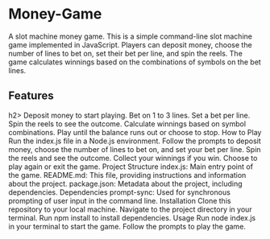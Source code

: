 # Money-Game
A slot machine money game.
This is a simple command-line slot machine game implemented in JavaScript. Players can deposit money, choose the number of lines to bet on, set their bet per line, and spin the reels. The game calculates winnings based on the combinations of symbols on the bet lines.

<h2>Features</h2>h2>
Deposit money to start playing.
Bet on 1 to 3 lines.
Set a bet per line.
Spin the reels to see the outcome.
Calculate winnings based on symbol combinations.
Play until the balance runs out or choose to stop.
How to Play
Run the index.js file in a Node.js environment.
Follow the prompts to deposit money, choose the number of lines to bet on, and set your bet per line.
Spin the reels and see the outcome.
Collect your winnings if you win.
Choose to play again or exit the game.
Project Structure
index.js: Main entry point of the game.
README.md: This file, providing instructions and information about the project.
package.json: Metadata about the project, including dependencies.
Dependencies
prompt-sync: Used for synchronous prompting of user input in the command line.
Installation
Clone this repository to your local machine.
Navigate to the project directory in your terminal.
Run npm install to install dependencies.
Usage
Run node index.js in your terminal to start the game.
Follow the prompts to play the game.
